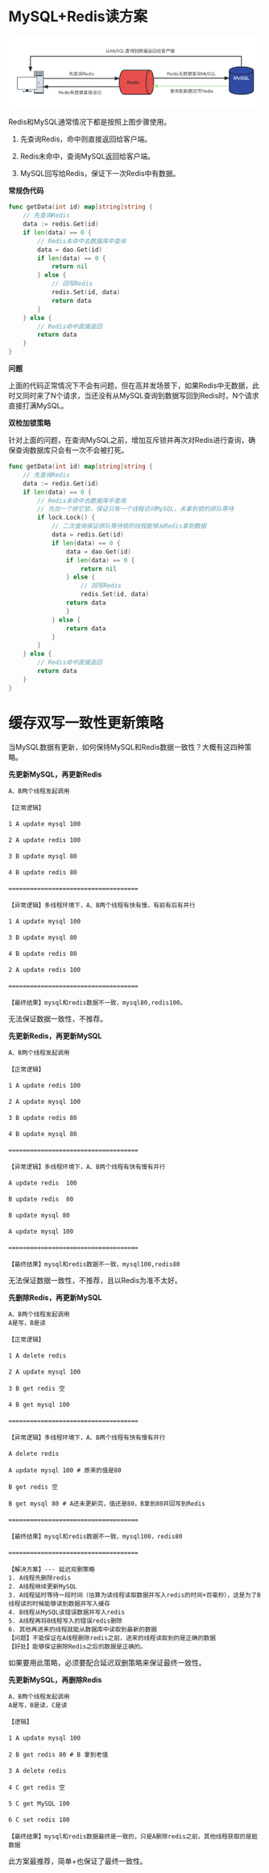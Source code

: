 # MySQL+Redis读方案

![查询三部曲](./images/查询三部曲.png)

Redis和MySQL通常情况下都是按照上图步骤使用。

1. 先查询Redis，命中则直接返回给客户端。

2. Redis未命中，查询MySQL返回给客户端。

3. MySQL回写给Redis，保证下一次Redis中有数据。

**常规伪代码**

```go
func getData(int id) map[string]string {
    // 先查询Redis
    data := redis.Get(id)
    if len(data) == 0 {
        // Redis未命中去数据库中查询
        data = dao.Get(id)
        if len(data) == 0 {
            return nil
        } else {
            // 回写Redis
            redis.Set(id, data)
            return data
        }
    } else {
        // Redis命中直接返回
        return data
    }
}
```

**问题**

上面的代码正常情况下不会有问题，但在高并发场景下，如果Redis中无数据，此时又同时来了N个请求，当还没有从MySQL查询到数据写回到Redis时，N个请求直接打满MySQL。

**双检加锁策略**

针对上面的问题，在查询MySQL之前，增加互斥锁并再次对Redis进行查询，确保查询数据库只会有一次不会被打死。

```go
func getData(int id) map[string]string {
    // 先查询Redis
    data := redis.Get(id)
    if len(data) == 0 {
        // Redis未命中去数据库中查询
        // 先加一个排它锁，保证只有一个线程访问MySQL，未拿到锁的排队等待
        if lock.Lock() {
            // 二次查询保证排队等待锁的线程能够从Redis拿到数据
            data = redis.Get(id)
            if len(data) == 0 {
                data = dao.Get(id)
                if len(data) == 0 {
                    return nil
                } else {
                    // 回写Redis
                    redis.Set(id, data)
                return data
                }
            } else {
                return data
            }
        }
    } else {
        // Redis命中直接返回
        return data
    }
}
```

# 缓存双写一致性更新策略

当MySQL数据有更新，如何保持MySQL和Redis数据一致性？大概有这四种策略。

**先更新MySQL，再更新Redis**

```log
A、B两个线程发起调用

【正常逻辑】

1 A update mysql 100

2 A update redis 100

3 B update mysql 80

4 B update redis 80

====================================

【异常逻辑】多线程环境下，A、B两个线程有快有慢，有前有后有并行

1 A update mysql 100

3 B update mysql 80

4 B update redis 80

2 A update redis 100

====================================

【最终结果】mysql和redis数据不一致，mysql80,redis100。
```

无法保证数据一致性，不推荐。

**先更新Redis，再更新MySQL**

```log
A、B两个线程发起调用

【正常逻辑】

1 A update redis 100

2 A update mysql 100

3 B update redis 80

4 B update mysql 80

====================================

【异常逻辑】多线程环境下，A、B两个线程有快有慢有并行

A update redis  100

B update redis  80

B update mysql 80

A update mysql 100

====================================

【最终结果】mysql和redis数据不一致，mysql100,redis80
```

无法保证数据一致性，不推荐，且以Redis为准不太好。

**先删除Redis，再更新MySQL**

```log
A、B两个线程发起调用
A是写，B是读

【正常逻辑】

1 A delete redis

2 A update mysql 100

3 B get redis 空

4 B get mysql 100

====================================

【异常逻辑】多线程环境下，A、B两个线程有快有慢有并行

A delete redis

A update mysql 100 # 原来的值是80

B get redis 空

B get mysql 80 # A还未更新完，值还是80，B拿到80并回写到Redis

====================================

【最终结果】mysql和redis数据不一致，mysql100，redis80

====================================

【解决方案】--- 延迟双删策略
1. A线程先删除redis
2. A线程继续更新MySQL
3. A线程延时等待一段时间（估算为读线程读取数据并写入redis的时间+百毫秒），这是为了B线程读的时候能够读到数据并写入缓存
4. B线程从MySQL读错误数据并写入redis
5. A线程再将B线程写入的错误redis删除
6. 其他再进来的线程就能从数据库中读取到最新的数据
【问题】不能保证在A线程删除redis之前，进来的线程读取到的是正确的数据
【好处】能够保证删除Redis之后的数据是正确的。
```

如果要用此策略，必须要配合延迟双删策略来保证最终一致性。

**先更新MySQL，再删除Redis**

```log
A、B两个线程发起调用
A是写，B是读，C是读

【逻辑】

1 A update mysql 100

2 B get redis 80 # B 拿到老值

3 A delete redis

4 C get redis 空

5 C get MySQL 100

6 C set redis 100

【最终结果】mysql和redis数据最终是一致的，只是A删除redis之前，其他线程获取的是脏数据
```

此方案最推荐，简单+也保证了最终一致性。
